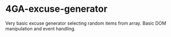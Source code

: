 # 4GA-excuse-generator

Very basic excuse generator selecting random items from array.
Basic DOM manipulation and event handling.
